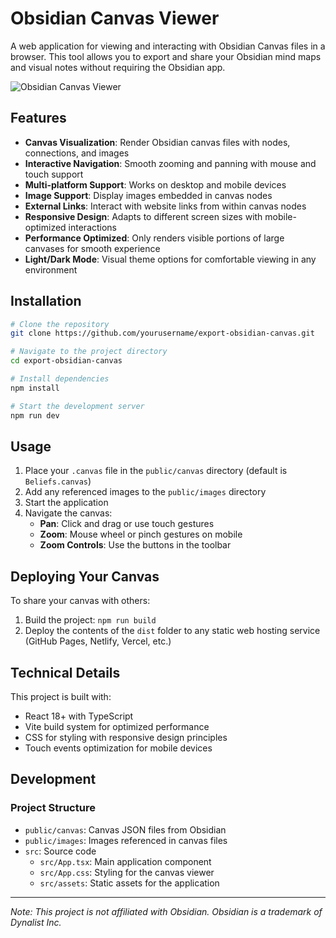 # Obsidian Canvas Viewer

A web application for viewing and interacting with Obsidian Canvas files in a browser. This tool allows you to export and share your Obsidian mind maps and visual notes without requiring the Obsidian app.

![Obsidian Canvas Viewer](public/favicon.ico)

## Features

- **Canvas Visualization**: Render Obsidian canvas files with nodes, connections, and images
- **Interactive Navigation**: Smooth zooming and panning with mouse and touch support
- **Multi-platform Support**: Works on desktop and mobile devices
- **Image Support**: Display images embedded in canvas nodes
- **External Links**: Interact with website links from within canvas nodes
- **Responsive Design**: Adapts to different screen sizes with mobile-optimized interactions
- **Performance Optimized**: Only renders visible portions of large canvases for smooth experience
- **Light/Dark Mode**: Visual theme options for comfortable viewing in any environment

## Installation

```bash
# Clone the repository
git clone https://github.com/yourusername/export-obsidian-canvas.git

# Navigate to the project directory
cd export-obsidian-canvas

# Install dependencies
npm install

# Start the development server
npm run dev
```

## Usage

1. Place your `.canvas` file in the `public/canvas` directory (default is `Beliefs.canvas`)
2. Add any referenced images to the `public/images` directory
3. Start the application
4. Navigate the canvas:
   - **Pan**: Click and drag or use touch gestures
   - **Zoom**: Mouse wheel or pinch gestures on mobile
   - **Zoom Controls**: Use the buttons in the toolbar

## Deploying Your Canvas

To share your canvas with others:

1. Build the project: `npm run build`
2. Deploy the contents of the `dist` folder to any static web hosting service (GitHub Pages, Netlify, Vercel, etc.)

## Technical Details

This project is built with:

- React 18+ with TypeScript
- Vite build system for optimized performance
- CSS for styling with responsive design principles
- Touch events optimization for mobile devices

## Development

### Project Structure

- `public/canvas`: Canvas JSON files from Obsidian
- `public/images`: Images referenced in canvas files
- `src`: Source code
  - `src/App.tsx`: Main application component
  - `src/App.css`: Styling for the canvas viewer
  - `src/assets`: Static assets for the application

---

_Note: This project is not affiliated with Obsidian. Obsidian is a trademark of Dynalist Inc._
